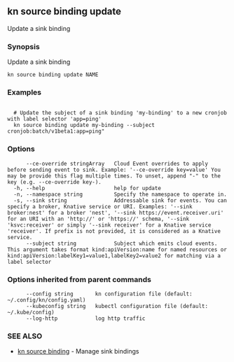 ## kn source binding update

Update a sink binding

### Synopsis

Update a sink binding

```
kn source binding update NAME
```

### Examples

```

  # Update the subject of a sink binding 'my-binding' to a new cronjob with label selector 'app=ping'  
  kn source binding update my-binding --subject cronjob:batch/v1beta1:app=ping"
```

### Options

```
      --ce-override stringArray   Cloud Event overrides to apply before sending event to sink. Example: '--ce-override key=value' You may be provide this flag multiple times. To unset, append "-" to the key (e.g. --ce-override key-).
  -h, --help                      help for update
  -n, --namespace string          Specify the namespace to operate in.
  -s, --sink string               Addressable sink for events. You can specify a broker, Knative service or URI. Examples: '--sink broker:nest' for a broker 'nest', '--sink https://event.receiver.uri' for an URI with an 'http://' or 'https://' schema, '--sink 'ksvc:receiver' or simply '--sink receiver' for a Knative service 'receiver'. If prefix is not provided, it is considered as a Knative service.
      --subject string            Subject which emits cloud events. This argument takes format kind:apiVersion:name for named resources or kind:apiVersion:labelKey1=value1,labelKey2=value2 for matching via a label selector
```

### Options inherited from parent commands

```
      --config string       kn configuration file (default: ~/.config/kn/config.yaml)
      --kubeconfig string   kubectl configuration file (default: ~/.kube/config)
      --log-http            log http traffic
```

### SEE ALSO

* [kn source binding](kn_source_binding.md)	 - Manage sink bindings

